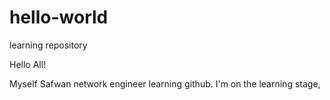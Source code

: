 # hello-world
learning repository

Hello All!

Myself Safwan network engineer learning github.
I'm on the learning stage,
